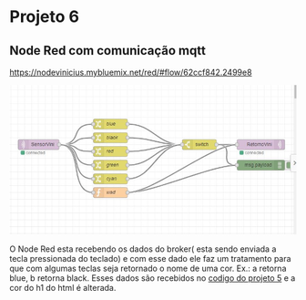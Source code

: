 # Projeto 6

## Node Red com comunicação mqtt

https://nodevinicius.mybluemix.net/red/#flow/62ccf842.2499e8

![nodeRed](node.JPG)

O Node Red esta recebendo os dados do broker( esta sendo enviada a tecla pressionada do teclado)
e com esse dado ele faz um tratamento para que com algumas teclas seja retornado o nome de uma cor.
Ex.: a retorna blue, b retorna black.
Esses dados são recebidos no [codigo do projeto 5](../../projeto5/vinicius/readme.md) e a cor do h1 do html é alterada.
